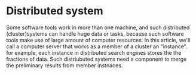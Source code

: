 <!-- @suppress Contraction WeakExpression -->
# Distributed system
Some software tools work in more than one machine, and such distributed (cluster)systems can handle huge data or tasks, because such software tools make use of large amount of computer resources.
In this article, we'll call a computer server that works as a member of a cluster an "instance". for example, each instance in distributed search engines stores the the fractions of data.
Such distriubuted systems need a component to merge the preliminary results from member instnaces.
